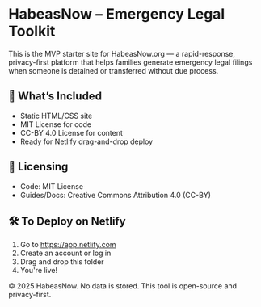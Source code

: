 # HabeasNow – Emergency Legal Toolkit

This is the MVP starter site for HabeasNow.org — a rapid-response, privacy-first platform that helps families generate emergency legal filings when someone is detained or transferred without due process.

## 🚀 What’s Included
- Static HTML/CSS site
- MIT License for code
- CC-BY 4.0 License for content
- Ready for Netlify drag-and-drop deploy

## 🔐 Licensing
- Code: MIT License
- Guides/Docs: Creative Commons Attribution 4.0 (CC-BY)

## 🛠 To Deploy on Netlify
1. Go to https://app.netlify.com
2. Create an account or log in
3. Drag and drop this folder
4. You're live!

© 2025 HabeasNow. No data is stored. This tool is open-source and privacy-first.
